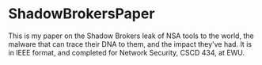 # ShadowBrokersPaper
This is my paper on the Shadow Brokers leak of NSA tools to the world, the malware that can trace their DNA to them, and the impact they've had. It is in IEEE format, and completed for Network Security, CSCD 434, at EWU.
